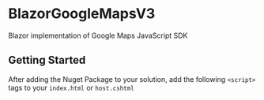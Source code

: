 # BlazorGoogleMapsV3
Blazor implementation of Google Maps JavaScript SDK

## Getting Started
After adding the Nuget Package to your solution, add the following `<script>` tags to your `index.html` or `host.cshtml`

